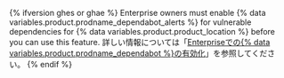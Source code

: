 {% ifversion ghes or ghae %}
Enterprise owners must enable
{% data variables.product.prodname_dependabot_alerts %} for vulnerable dependencies for {% data variables.product.product_location %} before you can use this feature. 詳しい情報については「[Enterpriseでの{% data variables.product.prodname_dependabot %}の有効化](/admin/configuration/configuring-github-connect/enabling-dependabot-for-your-enterprise)」を参照してください。
{% endif %}
